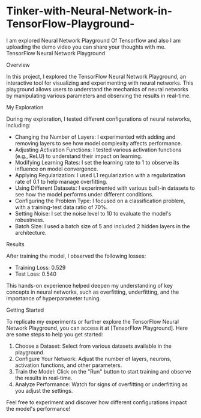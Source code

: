 # Tinker-with-Neural-Network-in-TensorFlow-Playground-
I am explored Neural Network Playground Of Tensorflow and also I am uploading the demo video you can share your thoughts with me.
TensorFlow Neural Network Playground

Overview

In this project, I explored the TensorFlow Neural Network Playground, an interactive tool for visualizing and experimenting with neural networks. This playground allows users to understand the mechanics of neural networks by manipulating various parameters and observing the results in real-time.

 My Exploration

During my exploration, I tested different configurations of neural networks, including:

- Changing the Number of Layers: I experimented with adding and removing layers to see how model complexity affects performance.
- Adjusting Activation Functions: I tested various activation functions (e.g., ReLU) to understand their impact on learning.
- Modifying Learning Rates: I set the learning rate to 1 to observe its influence on model convergence.
- Applying Regularization: I used L1 regularization with a regularization rate of 0.1 to help manage overfitting.
- Using Different Datasets: I experimented with various built-in datasets to see how the model performs under different conditions.
- Configuring the Problem Type: I focused on a classification problem, with a training-test data ratio of 70%.
- Setting Noise: I set the noise level to 10 to evaluate the model's robustness.
- Batch Size: I used a batch size of 5 and included 2 hidden layers in the architecture.

Results

After training the model, I observed the following losses:

- Training Loss: 0.529
- Test Loss: 0.540

This hands-on experience helped deepen my understanding of key concepts in neural networks, such as overfitting, underfitting, and the importance of hyperparameter tuning.

Getting Started

To replicate my experiments or further explore the TensorFlow Neural Network Playground, you can access it at [TensorFlow Playground]. Here are some steps to help you get started:

1. Choose a Dataset: Select from various datasets available in the playground.
2. Configure Your Network: Adjust the number of layers, neurons, activation functions, and other parameters.
3. Train the Model: Click on the "Run" button to start training and observe the results in real-time.
4. Analyze Performance: Watch for signs of overfitting or underfitting as you adjust the settings.

Feel free to experiment and discover how different configurations impact the model's performance!
